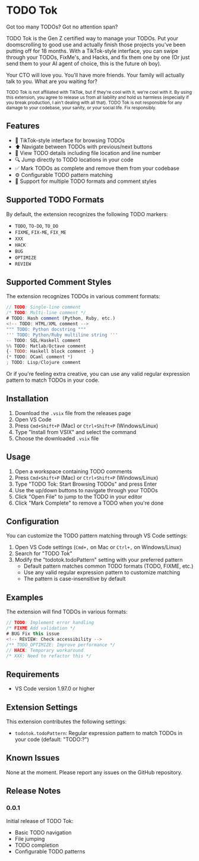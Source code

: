 # TODO Tok

Got too many TODOs? Got no attention span?

TODO Tok is the Gen Z certified way to manage your TODOs. Put your doomscrolling to good use and actually finish those projects you've been putting off for 18 months. With a TikTok-style interface, you can swipe through your TODOs, FixMe's, and Hacks, and fix them one by one (Or just send them to your AI agent of choice, this is the future oh boy).

Your CTO will love you. You'll have more friends. Your family will actually talk to you. What are you waiting for?

<sub>TODO Tok is not affiliated with TikTok, but if they're cool with it, we're cool with it. By using this extension, you agree to release us from all liability and hold us harmless (especially if you break production, I ain't dealing with all that). TODO Tok is not responsible for any damage to your codebase, your sanity, or your social life. Fix responsibly.</sub>

## Features

- 🎵 TikTok-style interface for browsing TODOs
- ⬆️ Navigate between TODOs with previous/next buttons
- 📝 View TODO details including file location and line number
- 🔍 Jump directly to TODO locations in your code
- ✅ Mark TODOs as complete and remove them from your codebase
- ⚙️ Configurable TODO pattern matching
- 🔄 Support for multiple TODO formats and comment styles

## Supported TODO Formats

By default, the extension recognizes the following TODO markers:
- `TODO`, `TO-DO`, `TO_DO`
- `FIXME`, `FIX-ME`, `FIX_ME`
- `XXX`
- `HACK`
- `BUG`
- `OPTIMIZE`
- `REVIEW`

## Supported Comment Styles

The extension recognizes TODOs in various comment formats:
```javascript
// TODO: Single-line comment
/* TODO: Multi-line comment */
# TODO: Hash comment (Python, Ruby, etc.)
<!-- TODO: HTML/XML comment -->
""" TODO: Python docstring """
''' TODO: Python/Ruby multiline string '''
-- TODO: SQL/Haskell comment
%% TODO: Matlab/Octave comment
{- TODO: Haskell block comment -}
(* TODO: OCaml comment *)
; TODO: Lisp/Clojure comment
```
Or if you're feeling extra creative, you can use any valid regular expression pattern to match TODOs in your code.

## Installation

1. Download the `.vsix` file from the releases page
2. Open VS Code
3. Press `Cmd+Shift+P` (Mac) or `Ctrl+Shift+P` (Windows/Linux)
4. Type "Install from VSIX" and select the command
5. Choose the downloaded `.vsix` file

## Usage

1. Open a workspace containing TODO comments
2. Press `Cmd+Shift+P` (Mac) or `Ctrl+Shift+P` (Windows/Linux)
3. Type "TODO Tok: Start Browsing TODOs" and press Enter
4. Use the up/down buttons to navigate through your TODOs
5. Click "Open File" to jump to the TODO in your editor
6. Click "Mark Complete" to remove a TODO when you're done

## Configuration

You can customize the TODO pattern matching through VS Code settings:

1. Open VS Code settings (`Cmd+,` on Mac or `Ctrl+,` on Windows/Linux)
2. Search for "TODO Tok"
3. Modify the "todotok.todoPattern" setting with your preferred pattern
   - Default pattern matches common TODO formats (TODO, FIXME, etc.)
   - Use any valid regular expression pattern to customize matching
   - The pattern is case-insensitive by default

## Examples

The extension will find TODOs in various formats:

```javascript
// TODO: Implement error handling
/* FIXME Add validation */
# BUG Fix this issue
<!-- REVIEW: Check accessibility -->
/** TODO_OPTIMIZE: Improve performance */
// HACK: Temporary workaround
/* XXX: Need to refactor this */
```

## Requirements

- VS Code version 1.97.0 or higher

## Extension Settings

This extension contributes the following settings:

* `todotok.todoPattern`: Regular expression pattern to match TODOs in your code (default: "TODO:?")

## Known Issues

None at the moment. Please report any issues on the GitHub repository.

## Release Notes

### 0.0.1

Initial release of TODO Tok:
- Basic TODO navigation
- File jumping
- TODO completion
- Configurable TODO patterns
